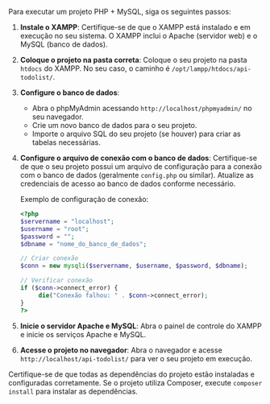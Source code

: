Para executar um projeto PHP + MySQL, siga os seguintes passos:

1. **Instale o XAMPP**: Certifique-se de que o XAMPP está instalado e em execução no seu sistema. O XAMPP inclui o Apache (servidor web) e o MySQL (banco de dados).

2. **Coloque o projeto na pasta correta**: Coloque o seu projeto na pasta `htdocs` do XAMPP. No seu caso, o caminho é `/opt/lampp/htdocs/api-todolist/`.

3. **Configure o banco de dados**:
    - Abra o phpMyAdmin acessando `http://localhost/phpmyadmin/` no seu navegador.
    - Crie um novo banco de dados para o seu projeto.
    - Importe o arquivo SQL do seu projeto (se houver) para criar as tabelas necessárias.

4. **Configure o arquivo de conexão com o banco de dados**: Certifique-se de que o seu projeto possui um arquivo de configuração para a conexão com o banco de dados (geralmente `config.php` ou similar). Atualize as credenciais de acesso ao banco de dados conforme necessário.

    Exemplo de configuração de conexão:
    ```php
    <?php
    $servername = "localhost";
    $username = "root";
    $password = "";
    $dbname = "nome_do_banco_de_dados";

    // Criar conexão
    $conn = new mysqli($servername, $username, $password, $dbname);

    // Verificar conexão
    if ($conn->connect_error) {
         die("Conexão falhou: " . $conn->connect_error);
    }
    ?>
    ```

5. **Inicie o servidor Apache e MySQL**: Abra o painel de controle do XAMPP e inicie os serviços Apache e MySQL.

6. **Acesse o projeto no navegador**: Abra o navegador e acesse `http://localhost/api-todolist/` para ver o seu projeto em execução.

Certifique-se de que todas as dependências do projeto estão instaladas e configuradas corretamente. Se o projeto utiliza Composer, execute `composer install` para instalar as dependências.
